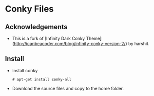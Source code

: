 # Conky Files

## Acknowledgements

* This is a fork of [Infinity Dark Conky Theme] (http://icanbeacoder.com/blog/infinity-conky-version-2/) by harshit.

## Install

* Install conky
    ```shell
    # apt-get install conky-all
    ```
* Download the source files and copy to the home folder.

